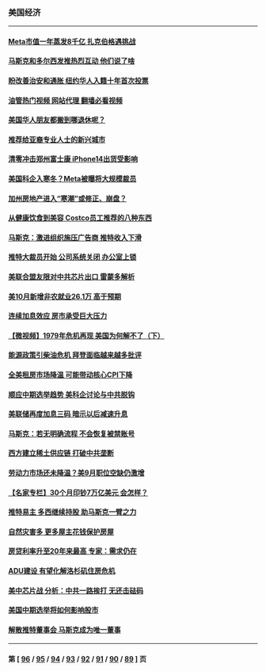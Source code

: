 ### 美国经济
---
#### [Meta市值一年蒸发8千亿 扎克伯格遇挑战](../../pages/ncid1078158/n13861336.md?11081645) 
#### [马斯克和多尔西发推热烈互动 他们说了啥](../../pages/ncid1078158/n13861270.md?11081645) 
#### [盼改善治安和通胀  纽约华人入籍十年首次投票](../../pages/ncid1078158/n13860904.md?11081645) 
#### [油管热门视频 网站代理 翻墙必看视频](http://150.230.27.170:81/youtube.html?11081645)
#### [美国华人朋友都搬到哪退休呢？](../../pages/ncid1078158/n13860819.md?11081645) 
#### [推荐给亚裔专业人士的新兴城市](../../pages/ncid1078158/n13860789.md?11081645) 
#### [清零冲击郑州富士康 iPhone14出货受影响](../../pages/ncid1078158/n13860720.md?11081645) 
#### [美国科企入寒冬？Meta被曝将大规模裁员](../../pages/ncid1078158/n13860702.md?11081645) 
#### [加州房地产进入“寒潮”或修正、崩盘？](../../pages/ncid1078158/n13860681.md?11081645) 
#### [从健康饮食到美容 Costco员工推荐的八种东西](../../pages/ncid1078158/n13860209.md?11081645) 
#### [马斯克：激进组织施压广告商 推特收入下滑](../../pages/ncid1078158/n13859705.md?11081645) 
#### [推特大裁员开始 公司系统关闭 办公室上锁](../../pages/ncid1078158/n13859659.md?11081645) 
#### [美联合盟友限对中共芯片出口 雷蒙多解析](../../pages/ncid1078158/n13859663.md?11081645) 
#### [美10月新增非农就业26.1万 高于预期](../../pages/ncid1078158/n13859610.md?11081645) 
#### [连续加息效应 房市承受巨大压力](../../pages/ncid1078158/n13859163.md?11081645) 
#### [【微视频】1979年危机再现 美国为何解不了（下）](../../pages/ncid1078158/n13858870.md?11081645) 
#### [能源政策引柴油危机 拜登面临越来越多批评](../../pages/ncid1078158/n13858261.md?11081645) 
#### [全美租房市场降温 可能带动核心CPI下降](../../pages/ncid1078158/n13858257.md?11081645) 
#### [顺应中期选举趋势 美科企讨论与中共脱钩](../../pages/ncid1078158/n13858233.md?11081645) 
#### [美联储再度加息三码 暗示以后减速升息](../../pages/ncid1078158/n13858133.md?11081645) 
#### [马斯克：若无明确流程 不会恢复被禁账号](../../pages/ncid1078158/n13858103.md?11081645) 
#### [西方建立稀土供应链 打破中共垄断](../../pages/ncid1078158/n13857670.md?11081645) 
#### [劳动力市场还未降温？美9月职位空缺仍激增](../../pages/ncid1078158/n13857385.md?11081645) 
#### [【名家专栏】30个月印钞7万亿美元 会怎样？](../../pages/ncid1078158/n13857173.md?11081645) 
#### [推特易主 多西继续持股 助马斯克一臂之力](../../pages/ncid1078158/n13857318.md?11081645) 
#### [自然灾害多 更多屋主花钱保护房屋](../../pages/ncid1078158/n13857280.md?11081645) 
#### [房贷利率升至20年来最高 专家：需求仍在](../../pages/ncid1078158/n13857277.md?11081645) 
#### [ADU建设 有望化解洛杉矶住房危机](../../pages/ncid1078158/n13856938.md?11081645) 
#### [美中芯片战 分析：中共一路挨打 无还击砝码](../../pages/ncid1078158/n13856640.md?11081645) 
#### [美国中期选举将如何影响股市](../../pages/ncid1078158/n13856652.md?11081645) 
#### [解散推特董事会 马斯克成为唯一董事](../../pages/ncid1078158/n13856604.md?11081645) 

---
#### 第 [ [96](./96.md?11081645) / [95](./95.md?11081645) / [94](./94.md?11081645) / [93](./93.md?11081645) / [92](./92.md?11081645) / [91](./91.md?11081645) / [90](./90.md?11081645) / [89](./89.md?11081645) ] 页
